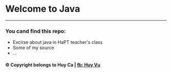# Welcome to Java
---
### You cand find this repo:
* Excirse about java in HaPT teacher's class
* Some of my source 
* ...
#### © Copyright belongs to Huy Ca | [fb: Huy Vu](https://www.facebook.com/profile.php?id=100043488326187 "Huy Vu")
